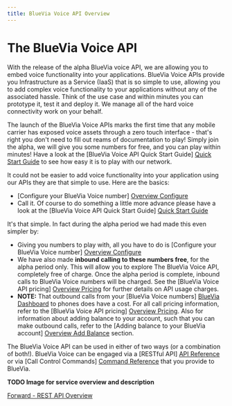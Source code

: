 ```yaml
---
title: BlueVia Voice API Overview
---
```


# The BlueVia Voice API


With the release of the alpha BlueVia voice API, we are allowing you to embed voice functionality into your applications. BlueVia Voice APIs provide you Infrastructure as a Service (IaaS) that is so simple to use, allowing you to add complex voice functionality to your applications without any of the associated hassle. Think of the use case and within minutes you can prototype it, test it and deploy it. We manage all of the hard voice connectivity work on your behalf.

The launch of the BlueVia Voice APIs marks the first time that any mobile carrier has exposed voice assets through a zero touch interface - that's right you don't need to fill out reams of documentation to play! Simply join the alpha, we will give you some numbers for free, and you can play within minutes! Have a look at the [BlueVia Voice API Quick Start Guide] [Quick Start Guide] to see how easy it is to play with our network. 

It could not be easier to add voice functionality into your application using our APIs they are that simple to use. Here are the basics:

* [Configure your BlueVia Voice number] [Overview Configure]
* Call it. Of course to do something a little more advance please have a look at the [BlueVia Voice API Quick Start Guide] [Quick Start Guide] 

It's that simple. In fact during the alpha period we had made this even simpler by:

* Giving you numbers to play with, all you have to do is [Configure your BlueVia Voice number] [Overview Configure]
* We have also made **inbound calling to these numbers free**, for the alpha period only. This will allow you to explore The BlueVia Voice API, completely free of charge. Once the alpha period is complete, inbound calls to BlueVia Voice numbers will be charged. See the [BlueVia Voice API pricing] [Overview Pricing] for further details on API usage charges. 
* **NOTE:** That outbound calls from your [BlueVia Voice numbers] [BlueVia Dashboard] to phones does have a cost. For all call pricing information, refer to the [BlueVia Voice API pricing] [Overview Pricing]. Also for information about adding balance to your account, such that you can make outbound calls, refer to the [Adding balance to your BlueVia account] [Overview Add Balance] section.

The BlueVia Voice API can be used in either of two ways (or a combination of both!). BlueVia Voice can be engaged via a [RESTful API] [API Reference] or via [Call Control Commands] [Command Reference] that you provide to BlueVia.

**TODO Image for service overview and description**

[Forward - REST API Overview][Overview REST API]

[index]: index
[Quick Start Guide]: /alpha/quickstart/introduction
[Overview Configure]: /alpha/overview/configure
[Overview Pricing]: /alpha/overview/pricing
[Overview REST API]: /alpha/overview/restapi
[Overview Call Control]: /alpha/overview/callcontrol
[Overview Add Balance]: /alpha/overview/balance
[API Reference]: /alpha/restref/introduction
[Command Reference]: /alpha/commandref/introduction
[BlueVia Dashboard]: http://www.bluevia.com





